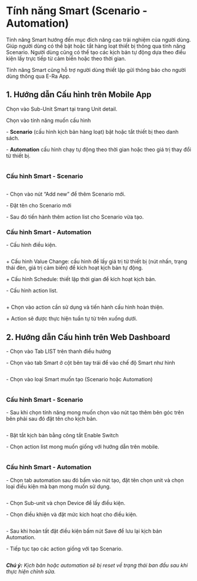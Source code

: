 # Tính năng Smart (Scenario - Automation)

Tính năng Smart hướng đến mục đích nâng cao trải nghiệm của người dùng. Giúp người dùng có thể bật hoặc tắt hàng loạt thiết bị thông qua tính năng Scenario. Người dùng cũng có thể tạo các kịch bản tự động dựa theo điều kiện lấy trực tiếp từ cảm biến hoặc theo thời gian.

Tính năng Smart cũng hỗ trợ người dùng thiết lập gửi thông báo cho người dùng thông qua E-Ra App.

##

## 1. Hướng dẫn Cấu hình trên Mobile App

Chọn vào Sub-Unit Smart tại trang Unit detail.

Chọn vào tính năng muốn cấu hình

\- **Scenario** (cấu hình kịch bản hàng loạt) bật hoặc tắt thiết bị theo danh sách.

\- **Automation** cấu hình chạy tự động theo thời gian hoặc theo giá trị thay đổi từ thiết bị.

<figure><img src="../.gitbook/assets/image (5) (1) (1) (1).png" alt=""><figcaption></figcaption></figure>

### **Cấu hình Smart - Scenario**

<figure><img src="../.gitbook/assets/image (10) (1) (1).png" alt=""><figcaption></figcaption></figure>

\- Chọn vào nút “Add new” để thêm Scenario mới.

\- Đặt tên cho Scenario mới

\- Sau đó tiến hành thêm action list cho Scenario vừa tạo.

### **Cấu hình Smart - Automation**

\- Cấu hình điều kiện.

<figure><img src="../.gitbook/assets/image (6) (1) (1) (1).png" alt=""><figcaption></figcaption></figure>

&#x20;        \+ Cấu hình Value Change: cấu hình để lấy giá trị từ thiết bị (nút nhấn, trạng thái đèn, giá trị cảm biến) để kích hoạt kịch bản tự động.

&#x20;        \+ Cấu hình Schedule: thiết lập thời gian để kích hoạt kịch bản.

\- Cấu hình action list.

<figure><img src="../.gitbook/assets/image (7) (1) (1).png" alt=""><figcaption></figcaption></figure>

&#x20;        \+ Chọn vào action cần sử dụng và tiến hành cấu hình hoàn thiện.

&#x20;        \+ Action sẽ được thực hiện tuần tự từ trên xuống dưới.

##

## 2. Hướng dẫn Cấu hình trên Web Dashboard

\- Chọn vào Tab LIST trên thanh điều hướng

\- Chọn vào tab Smart ở cột bên tay trái để vào chế độ Smart như hình

<figure><img src="../.gitbook/assets/image (8) (1) (1).png" alt=""><figcaption></figcaption></figure>

\- Chọn vào loại Smart muốn tạo (Scenario hoặc Automation)

<figure><img src="../.gitbook/assets/image (9) (1) (1).png" alt=""><figcaption></figcaption></figure>

### Cấu hình Smart - Scenario

\- Sau khi chọn tính năng mong muốn chọn vào nút tạo thêm bên góc trên bên phải sau đó đặt tên cho kịch bản.

<figure><img src="../.gitbook/assets/image (11) (1) (1).png" alt=""><figcaption></figcaption></figure>

\- Bật tắt kịch bản bằng công tắt Enable Switch

\- Chọn action list mong muốn giống với hướng dẫn trên mobile.

<figure><img src="../.gitbook/assets/image (36).png" alt=""><figcaption></figcaption></figure>

### Cấu hình Smart - Automation

\- Chọn tab automation sau đó bấm vào nút tạo, đặt tên chọn unit và chọn loại điều kiện mà bạn mong muốn sử dụng.

<figure><img src="../.gitbook/assets/image (1) (1) (1) (1) (1).png" alt=""><figcaption></figcaption></figure>

\- Chọn Sub-unit và chọn Device để lấy điều kiện.

\- Chọn điều khiện và đặt mức kích hoạt cho điều kiện.

<figure><img src="../.gitbook/assets/image (2) (1) (1) (1).png" alt=""><figcaption></figcaption></figure>

\- Sau khi hoàn tất đặt điều kiện bấm nút Save để lưu lại kịch bản Automation.

\- Tiếp tục tạo các action giống với tạo Scenario.

<figure><img src="../.gitbook/assets/image (3) (1) (1) (1).png" alt=""><figcaption></figcaption></figure>

_**Chú ý:** Kịch bản hoặc automation sẽ bị reset về trạng thái ban đầu sau khi thực hiện chỉnh sửa._
